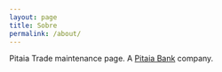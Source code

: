 ```yaml
---
layout: page
title: Sobre
permalink: /about/
---
```


Pitaia Trade maintenance page. A [Pitaia Bank](http://pitaiabank.com/) company.